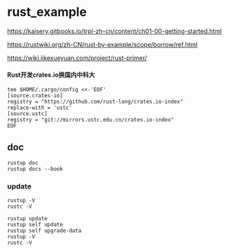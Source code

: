 # rust_example

https://kaisery.gitbooks.io/trpl-zh-cn/content/ch01-00-getting-started.html

https://rustwiki.org/zh-CN/rust-by-example/scope/borrow/ref.html

https://wiki.jikexueyuan.com/project/rust-primer/

#### Rust开发crates.io换国内中科大
```
tee $HOME/.cargo/config <<-'EOF'
[source.crates-io]
registry = "https://github.com/rust-lang/crates.io-index"
replace-with = 'ustc'
[source.ustc]
registry = "git://mirrors.ustc.edu.cn/crates.io-index"
EOF

```

## doc

```
rustup doc
rustup docs --book
```

### update
```
rustup -V
rustc -V

rustup update
rustup self update
rustup self upgrade-data
rustup -V
rustc -V
```